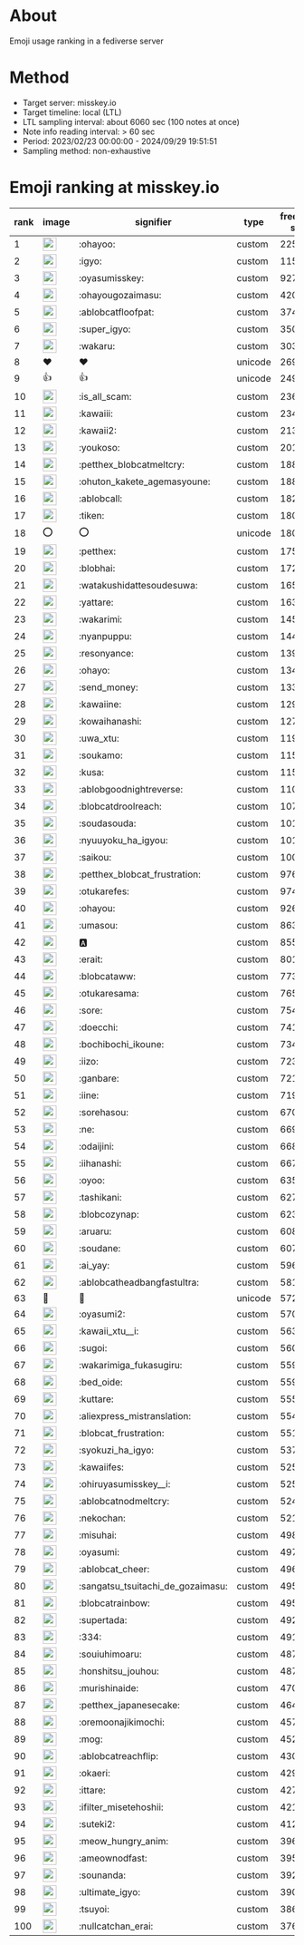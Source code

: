 # About
Emoji usage ranking in a fediverse server

# Method
- Target server: misskey.io
- Target timeline: local (LTL)
- LTL sampling interval: about 6060 sec (100 notes at once)
- Note info reading interval: > 60 sec
- Period: 2023/02/23 00:00:00 - 2024/09/29 19:51:51 
- Sampling method: non-exhaustive

# Emoji ranking at misskey.io

|rank|image|signifier|type|frequency score|
|----|----|----|----|----|
|1|<img height="24" src="https://misskey.io/emoji/ohayoo.webp">|:ohayoo:|custom|225164|
|2|<img height="24" src="https://misskey.io/emoji/igyo.webp">|:igyo:|custom|115770|
|3|<img height="24" src="https://misskey.io/emoji/oyasumisskey.webp">|:oyasumisskey:|custom|92706|
|4|<img height="24" src="https://misskey.io/emoji/ohayougozaimasu.webp">|:ohayougozaimasu:|custom|42072|
|5|<img height="24" src="https://misskey.io/emoji/ablobcatfloofpat.webp">|:ablobcatfloofpat:|custom|37454|
|6|<img height="24" src="https://misskey.io/emoji/super_igyo.webp">|:super_igyo:|custom|35071|
|7|<img height="24" src="https://misskey.io/emoji/wakaru.webp">|:wakaru:|custom|30386|
|8|❤|❤|unicode|26913|
|9|👍|👍|unicode|24997|
|10|<img height="24" src="https://misskey.io/emoji/is_all_scam.webp">|:is_all_scam:|custom|23629|
|11|<img height="24" src="https://misskey.io/emoji/kawaiii.webp">|:kawaiii:|custom|23413|
|12|<img height="24" src="https://misskey.io/emoji/kawaii2.webp">|:kawaii2:|custom|21309|
|13|<img height="24" src="https://misskey.io/emoji/youkoso.webp">|:youkoso:|custom|20125|
|14|<img height="24" src="https://misskey.io/emoji/petthex_blobcatmeltcry.webp">|:petthex_blobcatmeltcry:|custom|18868|
|15|<img height="24" src="https://misskey.io/emoji/ohuton_kakete_agemasyoune.webp">|:ohuton_kakete_agemasyoune:|custom|18826|
|16|<img height="24" src="https://misskey.io/emoji/ablobcall.webp">|:ablobcall:|custom|18251|
|17|<img height="24" src="https://misskey.io/emoji/tiken.webp">|:tiken:|custom|18066|
|18|⭕|⭕|unicode|18064|
|19|<img height="24" src="https://misskey.io/emoji/petthex.webp">|:petthex:|custom|17527|
|20|<img height="24" src="https://misskey.io/emoji/blobhai.webp">|:blobhai:|custom|17246|
|21|<img height="24" src="https://misskey.io/emoji/watakushidattesoudesuwa.webp">|:watakushidattesoudesuwa:|custom|16500|
|22|<img height="24" src="https://misskey.io/emoji/yattare.webp">|:yattare:|custom|16385|
|23|<img height="24" src="https://misskey.io/emoji/wakarimi.webp">|:wakarimi:|custom|14548|
|24|<img height="24" src="https://misskey.io/emoji/nyanpuppu.webp">|:nyanpuppu:|custom|14419|
|25|<img height="24" src="https://misskey.io/emoji/resonyance.webp">|:resonyance:|custom|13947|
|26|<img height="24" src="https://misskey.io/emoji/ohayo.webp">|:ohayo:|custom|13450|
|27|<img height="24" src="https://misskey.io/emoji/send_money.webp">|:send_money:|custom|13335|
|28|<img height="24" src="https://misskey.io/emoji/kawaiine.webp">|:kawaiine:|custom|12946|
|29|<img height="24" src="https://misskey.io/emoji/kowaihanashi.webp">|:kowaihanashi:|custom|12729|
|30|<img height="24" src="https://misskey.io/emoji/uwa_xtu.webp">|:uwa_xtu:|custom|11911|
|31|<img height="24" src="https://misskey.io/emoji/soukamo.webp">|:soukamo:|custom|11581|
|32|<img height="24" src="https://misskey.io/emoji/kusa.webp">|:kusa:|custom|11511|
|33|<img height="24" src="https://misskey.io/emoji/ablobgoodnightreverse.webp">|:ablobgoodnightreverse:|custom|11062|
|34|<img height="24" src="https://misskey.io/emoji/blobcatdroolreach.webp">|:blobcatdroolreach:|custom|10751|
|35|<img height="24" src="https://misskey.io/emoji/soudasouda.webp">|:soudasouda:|custom|10189|
|36|<img height="24" src="https://misskey.io/emoji/nyuuyoku_ha_igyou.webp">|:nyuuyoku_ha_igyou:|custom|10154|
|37|<img height="24" src="https://misskey.io/emoji/saikou.webp">|:saikou:|custom|10008|
|38|<img height="24" src="https://misskey.io/emoji/petthex_blobcat_frustration.webp">|:petthex_blobcat_frustration:|custom|9764|
|39|<img height="24" src="https://misskey.io/emoji/otukarefes.webp">|:otukarefes:|custom|9742|
|40|<img height="24" src="https://misskey.io/emoji/ohayou.webp">|:ohayou:|custom|9262|
|41|<img height="24" src="https://misskey.io/emoji/umasou.webp">|:umasou:|custom|8637|
|42|<img height="24" src="https://misskey.io/emoji/a.webp">|:a:|custom|8554|
|43|<img height="24" src="https://misskey.io/emoji/erait.webp">|:erait:|custom|8018|
|44|<img height="24" src="https://misskey.io/emoji/blobcataww.webp">|:blobcataww:|custom|7731|
|45|<img height="24" src="https://misskey.io/emoji/otukaresama.webp">|:otukaresama:|custom|7654|
|46|<img height="24" src="https://misskey.io/emoji/sore.webp">|:sore:|custom|7547|
|47|<img height="24" src="https://misskey.io/emoji/doecchi.webp">|:doecchi:|custom|7416|
|48|<img height="24" src="https://misskey.io/emoji/bochibochi_ikoune.webp">|:bochibochi_ikoune:|custom|7344|
|49|<img height="24" src="https://misskey.io/emoji/iizo.webp">|:iizo:|custom|7233|
|50|<img height="24" src="https://misskey.io/emoji/ganbare.webp">|:ganbare:|custom|7212|
|51|<img height="24" src="https://misskey.io/emoji/iine.webp">|:iine:|custom|7195|
|52|<img height="24" src="https://misskey.io/emoji/sorehasou.webp">|:sorehasou:|custom|6706|
|53|<img height="24" src="https://misskey.io/emoji/ne.webp">|:ne:|custom|6690|
|54|<img height="24" src="https://misskey.io/emoji/odaijini.webp">|:odaijini:|custom|6685|
|55|<img height="24" src="https://misskey.io/emoji/iihanashi.webp">|:iihanashi:|custom|6673|
|56|<img height="24" src="https://misskey.io/emoji/oyoo.webp">|:oyoo:|custom|6354|
|57|<img height="24" src="https://misskey.io/emoji/tashikani.webp">|:tashikani:|custom|6272|
|58|<img height="24" src="https://misskey.io/emoji/blobcozynap.webp">|:blobcozynap:|custom|6230|
|59|<img height="24" src="https://misskey.io/emoji/aruaru.webp">|:aruaru:|custom|6080|
|60|<img height="24" src="https://misskey.io/emoji/soudane.webp">|:soudane:|custom|6070|
|61|<img height="24" src="https://misskey.io/emoji/ai_yay.webp">|:ai_yay:|custom|5964|
|62|<img height="24" src="https://misskey.io/emoji/ablobcatheadbangfastultra.webp">|:ablobcatheadbangfastultra:|custom|5819|
|63|🎉|🎉|unicode|5721|
|64|<img height="24" src="https://misskey.io/emoji/oyasumi2.webp">|:oyasumi2:|custom|5703|
|65|<img height="24" src="https://misskey.io/emoji/kawaii_xtu__i.webp">|:kawaii_xtu__i:|custom|5637|
|66|<img height="24" src="https://misskey.io/emoji/sugoi.webp">|:sugoi:|custom|5602|
|67|<img height="24" src="https://misskey.io/emoji/wakarimiga_fukasugiru.webp">|:wakarimiga_fukasugiru:|custom|5593|
|68|<img height="24" src="https://misskey.io/emoji/bed_oide.webp">|:bed_oide:|custom|5592|
|69|<img height="24" src="https://misskey.io/emoji/kuttare.webp">|:kuttare:|custom|5556|
|70|<img height="24" src="https://misskey.io/emoji/aliexpress_mistranslation.webp">|:aliexpress_mistranslation:|custom|5542|
|71|<img height="24" src="https://misskey.io/emoji/blobcat_frustration.webp">|:blobcat_frustration:|custom|5519|
|72|<img height="24" src="https://misskey.io/emoji/syokuzi_ha_igyo.webp">|:syokuzi_ha_igyo:|custom|5375|
|73|<img height="24" src="https://misskey.io/emoji/kawaiifes.webp">|:kawaiifes:|custom|5258|
|74|<img height="24" src="https://misskey.io/emoji/ohiruyasumisskey__i.webp">|:ohiruyasumisskey__i:|custom|5253|
|75|<img height="24" src="https://misskey.io/emoji/ablobcatnodmeltcry.webp">|:ablobcatnodmeltcry:|custom|5247|
|76|<img height="24" src="https://misskey.io/emoji/nekochan.webp">|:nekochan:|custom|5210|
|77|<img height="24" src="https://misskey.io/emoji/misuhai.webp">|:misuhai:|custom|4985|
|78|<img height="24" src="https://misskey.io/emoji/oyasumi.webp">|:oyasumi:|custom|4979|
|79|<img height="24" src="https://misskey.io/emoji/ablobcat_cheer.webp">|:ablobcat_cheer:|custom|4960|
|80|<img height="24" src="https://misskey.io/emoji/sangatsu_tsuitachi_de_gozaimasu.webp">|:sangatsu_tsuitachi_de_gozaimasu:|custom|4956|
|81|<img height="24" src="https://misskey.io/emoji/blobcatrainbow.webp">|:blobcatrainbow:|custom|4954|
|82|<img height="24" src="https://misskey.io/emoji/supertada.webp">|:supertada:|custom|4923|
|83|<img height="24" src="https://misskey.io/emoji/334.webp">|:334:|custom|4913|
|84|<img height="24" src="https://misskey.io/emoji/souiuhimoaru.webp">|:souiuhimoaru:|custom|4871|
|85|<img height="24" src="https://misskey.io/emoji/honshitsu_jouhou.webp">|:honshitsu_jouhou:|custom|4870|
|86|<img height="24" src="https://misskey.io/emoji/murishinaide.webp">|:murishinaide:|custom|4705|
|87|<img height="24" src="https://misskey.io/emoji/petthex_japanesecake.webp">|:petthex_japanesecake:|custom|4646|
|88|<img height="24" src="https://misskey.io/emoji/oremoonajikimochi.webp">|:oremoonajikimochi:|custom|4571|
|89|<img height="24" src="https://misskey.io/emoji/mog.webp">|:mog:|custom|4521|
|90|<img height="24" src="https://misskey.io/emoji/ablobcatreachflip.webp">|:ablobcatreachflip:|custom|4309|
|91|<img height="24" src="https://misskey.io/emoji/okaeri.webp">|:okaeri:|custom|4299|
|92|<img height="24" src="https://misskey.io/emoji/ittare.webp">|:ittare:|custom|4279|
|93|<img height="24" src="https://misskey.io/emoji/ifilter_misetehoshii.webp">|:ifilter_misetehoshii:|custom|4211|
|94|<img height="24" src="https://misskey.io/emoji/suteki2.webp">|:suteki2:|custom|4128|
|95|<img height="24" src="https://misskey.io/emoji/meow_hungry_anim.webp">|:meow_hungry_anim:|custom|3963|
|96|<img height="24" src="https://misskey.io/emoji/ameownodfast.webp">|:ameownodfast:|custom|3951|
|97|<img height="24" src="https://misskey.io/emoji/sounanda.webp">|:sounanda:|custom|3928|
|98|<img height="24" src="https://misskey.io/emoji/ultimate_igyo.webp">|:ultimate_igyo:|custom|3909|
|99|<img height="24" src="https://misskey.io/emoji/tsuyoi.webp">|:tsuyoi:|custom|3865|
|100|<img height="24" src="https://misskey.io/emoji/nullcatchan_erai.webp">|:nullcatchan_erai:|custom|3760|
